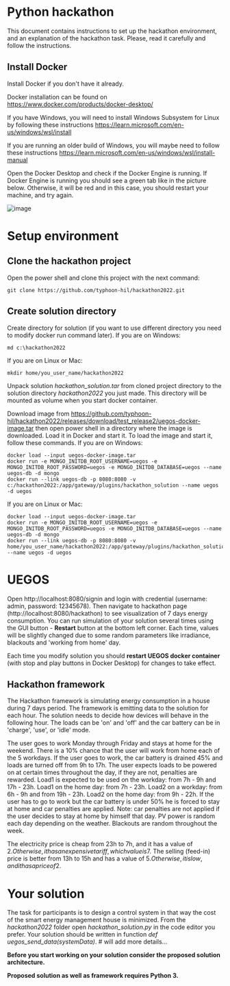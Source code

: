# Python hackathon
This document contains instructions to set up the hackathon environment, and an explanation of the hackathon task. Please, read it carefully and follow the instructions. 

## Install Docker
Install Docker if you don't have it already.

Docker installation can be found on https://www.docker.com/products/docker-desktop/

If you have Windows, you will need to install Windows Subsystem for Linux by following these instructions https://learn.microsoft.com/en-us/windows/wsl/install

If you are running an older build of Windows, you will maybe need to follow these instructions https://learn.microsoft.com/en-us/windows/wsl/install-manual

Open the Docker Desktop and check if the Docker Engine is running. If Docker Engine is running you should see a green tab like in the picture below. Otherwise, it will be red and in this case, you should restart your machine, and try again.

![image](https://user-images.githubusercontent.com/118435788/202661114-42f53673-4b20-4790-a340-930108c8b512.png)

# Setup environment

## Clone the hackathon project
Open the power shell and clone this project with the next command:

``` shell
git clone https://github.com/typhoon-hil/hackathon2022.git
```

## Create solution directory
Create directory for solution (if you want to use different directory you need to modify docker run command later).
If you are on Windows:
``` shell
md c:\hackathon2022
```

If you are on Linux or Mac:
``` shell
mkdir home/you_user_name/hackathon2022
```
Unpack solution *hackathon_solution.tar* from cloned project directory to the solution directory *hackathon2022* you just made. This directory will be mounted as volume when you start docker container.

Download image from https://github.com/typhoon-hil/hackathon2022/releases/download/test_release2/uegos-docker-image.tar then open power shell in a directory where the image is downloaded. Load it in Docker and start it. To load the image and start it, follow these commands.
If you are on Windows:
``` shell
docker load --input uegos-docker-image.tar
docker run -e MONGO_INITDB_ROOT_USERNAME=uegos -e MONGO_INITDB_ROOT_PASSWORD=uegos -e MONGO_INITDB_DATABASE=uegos --name uegos-db -d mongo
docker run --link uegos-db -p 8080:8080 -v c:/hackathon2022:/app/gateway/plugins/hackathon_solution --name uegos -d uegos
```

If you are on Linux or Mac:
``` shell
docker load --input uegos-docker-image.tar
docker run -e MONGO_INITDB_ROOT_USERNAME=uegos -e MONGO_INITDB_ROOT_PASSWORD=uegos -e MONGO_INITDB_DATABASE=uegos --name uegos-db -d mongo
docker run --link uegos-db -p 8080:8080 -v home/you_user_name/hackathon2022:/app/gateway/plugins/hackathon_solution --name uegos -d uegos
```

# UEGOS 
Open http://localhost:8080/signin and login with credential (username: admin, password: 12345678). Then navigate to hackathon page (http://localhost:8080/hackathon) to see visualization of 7 days energy consumption. You can run simulation of your solution several times using the GUI button - **Restart** button at the bottom left corner. Each time, values will be slightly changed due to some random parameters like irradiance, blackouts and 'working from home' day.

Each time you modify solution you should **restart UEGOS docker container** (with stop and play buttons in Docker Desktop) for changes to take effect. 

## Hackathon framework
The Hackathon framework is simulating energy consumption in a house during 7 days period. The framework is emitting data to the solution for each hour. The solution needs to decide how devices will behave in the following hour. The loads can be 'on' and 'off' and the car battery can be in 'charge', 'use', or 'idle' mode.

The user goes to work Monday through Friday and stays at home for the weekend. There is a 10% chance that the user will work from home each of the 5 workdays. If the user goes to work, the car battery is drained 45% and loads are turned off from 9h to 17h. The user expects loads to be powered on at certain times throughout the day, if they are not, penalties are rewarded. Load1 is expected to be used on the workday: from 7h - 9h and 17h - 23h. Load1 on the home day: from 7h - 23h. Load2 on a workday: from 6h - 9h and from 19h - 23h. Load2 on the home day: from 9h - 22h. If the user has to go to work but the car battery is under 50% he is forced to stay at home and car penalties are applied. Note: car penalties are not applied if the user decides to stay at home by himself that day.
PV power is random each day depending on the weather. Blackouts are random throughout the week.

The electricity price is cheap from 23h to 7h, and it has a value of 2$. Otherwise, it has an expensive tariff, which value is 7$. The selling (feed-in) price is better from 13h to 15h and has a value of 5$. Otherwise, it is low, and it has a price of 2$.

# Your solution
The task for participants is to design a control system in that way the cost of the smart energy management house is minimized.
From the *hackathon2022* folder open *hackathon_solution.py* in the code editor you prefer. Your solution should be written in function *def uegos_send_data(systemData)*. # will add more details...

**Before you start working on your solution consider the proposed
solution architecture.**

**Proposed solution as well as framework requires Python 3.**

